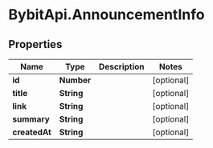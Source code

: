 # BybitApi.AnnouncementInfo

## Properties
Name | Type | Description | Notes
------------ | ------------- | ------------- | -------------
**id** | **Number** |  | [optional] 
**title** | **String** |  | [optional] 
**link** | **String** |  | [optional] 
**summary** | **String** |  | [optional] 
**createdAt** | **String** |  | [optional] 


